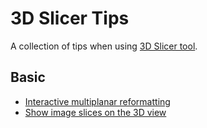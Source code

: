 # 3D Slicer Tips

A collection of tips when using [3D Slicer tool](https://www.slicer.org/).

## Basic

* [Interactive multiplanar reformatting](basic/interactive-multiplanar-reformatting.md)
* [Show image slices on the 3D view](basic/show-images-slices-on-3d.md)

